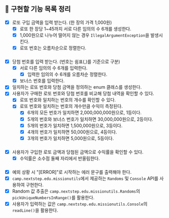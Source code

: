 ## 📍 구현할 기능 목록 정리

- [x] 로또 구입 금액을 입력 받는다. (한 장의 가격 1,000원)
  - [x] 로또 한 장당 1~45까지 서로 다른 임의의 수 6개를 생성한다.
  - [x] 1,000원으로 나누어 떨어지 않는 경우 `IllegalArgumentException`을 발생시킨다.
  - [x] 로또 번호는 오름차순으로 정렬한다.
###
- [x] 당첨 번호를 입력 받는다. (번호는 쉼표(,)를 기준으로 구분)
  - [x] 서로 다른 임의의 수 6개를 입력한다.
    - [x] 입력한 임의의 수 6개를 오름차순 정렬한다.
  - [x] 보너스 번호를 입력한다.
- [x] 일치하는 로또 번호와 당첨 금액을 정의하는 enum 클래스를 생성한다.
- [x] 사용자가 구매한 로또 번호와 당첨 번호를 비교해 당첨 내역을 확인할 수 있다.
  - [x] 로또 번호와 일치하는 번호의 개수를 확인할 수 있다.
  - [x] 로또 번호와 일치하는 번호의 개수만큼 수익이 측정된다.
    - [x] 6개의 모든 번호가 일치하면 2,000,000,000원으로, 1등이다.
    - [x] 5개의 번호와 보너스 번호가 일치하면 30,000,000원으로, 2등이다.
    - [x] 5개의 번호가 일치하면 1,500,000원으로, 3등이다.
    - [x] 4개의 번호가 일치하면 50,000원으로, 4등이다.
    - [x] 3개의 번호가 일치하면 5,000원으로, 5등이다.
###
- [x] 사용자가 구입한 로또 금액과 당첨된 금액으로 수익률을 확인할 수 있다.
  - [x] 수익률은 소수점 둘째 자리에서 반올림한다.
###
- [x] 예외 상황 시 "[ERROR]"로 시작하는 에러 문구를 출력해야 한다.
- [x] `camp.nextstep.edu.missionutils`에서 제공하는 `Randoms` 및 `Console` API를 사용하여 구현한다.
- [x] Random 값 추출은 `camp.nextstep.edu.missionutils.Randoms`의 `pickUniqueNumbersInRange()`를 활용한다.
- [x] 사용자가 입력하는 값은 `camp.nextstep.edu.missionutils.Console`의 `readLine()`을 활용한다.